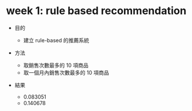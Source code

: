 # week 1: rule based recommendation

- 目的
  - 建立 rule-based 的推薦系統
  
- 方法
  - 取銷售次數最多的 10 項商品
  - 取一個月內銷售次數最多的 10 項商品

- 結果
  - 0.083051
  - 0.140678
